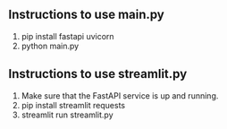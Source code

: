 ## Instructions to use main.py

1.  pip install fastapi uvicorn
2.  python main.py

## Instructions to use streamlit.py
1. Make sure that the FastAPI service is up and running.
2. pip install streamlit requests
3. streamlit run streamlit.py
